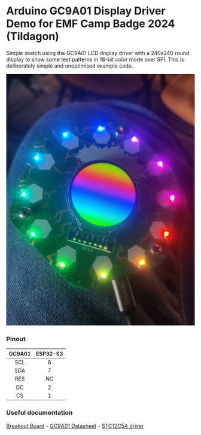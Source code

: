 # Arduino GC9A01 Display Driver Demo for EMF Camp Badge 2024 (Tildagon)

Simple sketch using the GC9A01 LCD display driver with a 240x240 round display to show some test patterns in 18-bit color mode over SPI. This is deliberately simple and unoptimised example code.

![](demo.jpg)

### Pinout

| GC9A01 | ESP32-S3 |
|:------:|:-------:|
| SCL | 8 |
| SDA | 7 |
| RES | NC |
| DC | 2 |
| CS | 1 |

### Useful documentation

[Breakout Board](https://www.buydisplay.com/1-28-inch-tft-ips-lcd-display-module-240x240-spi-for-arduino-raspberry-pi) - [GC9A01 Datasheet](https://www.buydisplay.com/download/ic/GC9A01A.pdf) - [STC12C5A driver](https://forum.arduino.cc/index.php?action=dlattach;topic=690899.0;attach=368944)
